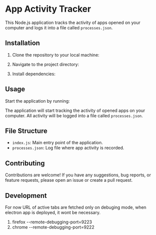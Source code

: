 # App Activity Tracker

This Node.js application tracks the activity of apps opened on your computer and logs it into a file called `processes.json`.

## Installation

1. Clone the repository to your local machine:

2. Navigate to the project directory:

3. Install dependencies:

## Usage

Start the application by running:

The application will start tracking the activity of opened apps on your computer. All activity will be logged into a file called `processes.json`.

## File Structure

- `index.js`: Main entry point of the application.
- `processes.json`: Log file where app activity is recorded.

## Contributing

Contributions are welcome! If you have any suggestions, bug reports, or feature requests, please open an issue or create a pull request.

## Development

For now URL of active tabs are fetched only on debuging mode, when electron app is deployed, it wont be necessary.

1. firefox --remote-debugging-port=9223
2. chrome --remote-debugging-port=9222
